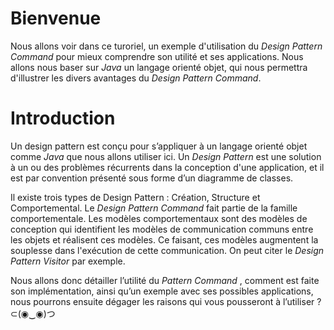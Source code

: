# Bienvenue

Nous allons voir dans ce turoriel, un exemple d'utilisation du _Design Pattern Command_ pour mieux comprendre son utilité et ses applications. Nous allons nous baser sur _Java_ un langage orienté objet, qui nous permettra d'illustrer les divers avantages du _Design Pattern Command_. 

# Introduction

Un design pattern est conçu pour s’appliquer à un langage orienté objet comme _Java_ que nous allons utiliser ici. Un _Design Pattern_ est une solution à un ou des problèmes récurrents dans la conception d'une application, et il est par convention présenté sous forme d’un diagramme de classes. 

Il existe trois types de Design Pattern : Création, Structure et Comportemental. Le _Design Pattern Command_ fait partie de la famille comportementale. Les modèles comportementaux sont des modèles de conception qui identifient les modèles de communication communs entre les objets et réalisent ces modèles. Ce faisant, ces modèles augmentent la souplesse dans l'exécution de cette communication. On peut citer le _Design Pattern Visitor_ par exemple. 

Nous allons donc détailler l’utilité du _Pattern Command_ , comment est faite son implémentation, ainsi qu’un exemple avec ses possibles applications, nous pourrons ensuite dégager les raisons qui vous pousseront à l’utiliser ?
⊂(◉‿◉)つ
